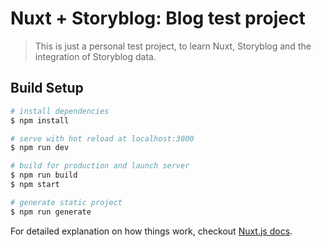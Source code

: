 # Nuxt + Storyblog: Blog test project

> This is just a personal test project, to learn Nuxt, Storyblog and the integration of Storyblog data.

## Build Setup

``` bash
# install dependencies
$ npm install

# serve with hot reload at localhost:3000
$ npm run dev

# build for production and launch server
$ npm run build
$ npm start

# generate static project
$ npm run generate
```

For detailed explanation on how things work, checkout [Nuxt.js docs](https://nuxtjs.org).
